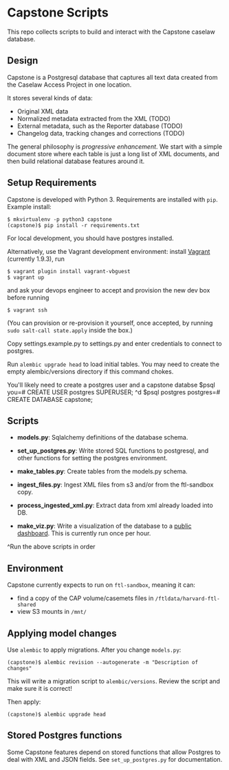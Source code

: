 Capstone Scripts
================

This repo collects scripts to build and interact with the Capstone caselaw database.

Design
------

Capstone is a Postgresql database that captures all text data created from the Caselaw Access Project
in one location.

It stores several kinds of data:

* Original XML data
* Normalized metadata extracted from the XML (TODO)
* External metadata, such as the Reporter database (TODO)
* Changelog data, tracking changes and corrections (TODO)

The general philosophy is *progressive enhancement*. We start with a simple document store where
each table is just a long list of XML documents, and then build relational database features around
it.

Setup Requirements
------------------

Capstone is developed with Python 3. Requirements are installed with `pip`. Example install:

    $ mkvirtualenv -p python3 capstone
    (capstone)$ pip install -r requirements.txt

For local development, you should have postgres installed.

Alternatively, use the Vagrant development environment: install
[Vagrant](https://www.vagrantup.com/downloads.html) (currently 1.9.3),
run

    $ vagrant plugin install vagrant-vbguest
	$ vagrant up

and ask your devops engineer to accept and provision the new dev box
before running

    $ vagrant ssh

(You can provision or re-provision it yourself, once accepted, by
running `sudo salt-call state.apply` inside the box.)

Copy settings.example.py to settings.py and enter credentials to
connect to postgres.

Run `alembic upgrade head` to load initial tables. You may need to create the empty alembic/versions directory if this command chokes.

You'll likely need to create a postgres user and a capstone databse
    $psql
    you=# CREATE USER postgres SUPERUSER;
    ^d
    $psql postgres
    postgres=# CREATE DATABASE capstone;

Scripts
-------
* **models.py**: Sqlalchemy definitions of the database schema.

* **set_up_postgres.py**: Write stored SQL functions to postgresql, and other functions for setting the postgres environment.
* **make_tables.py**: Create tables from the models.py schema.
* **ingest_files.py**: Ingest XML files from s3 and/or from the ftl-sandbox copy.
* **process_ingested_xml.py**: Extract data from xml already loaded into DB.
* **make_viz.py**: Write a visualization of the database to a 
  [public dashboard](https://harvard-ftl-public.s3.amazonaws.com/capstone/capstone.html). 
  This is currently run once per hour.

^Run the above scripts in order

Environment
-----------

Capstone currently expects to run on `ftl-sandbox`, meaning it can:

* find a copy of the CAP volume/casemets files in `/ftldata/harvard-ftl-shared`
* view S3 mounts in `/mnt/`

Applying model changes
----------------------

Use `alembic` to apply migrations. After you change `models.py`:

    (capstone)$ alembic revision --autogenerate -m "Description of changes"
    
This will write a migration script to `alembic/versions`. Review the script and make sure it is correct!

Then apply:

    (capstone)$ alembic upgrade head
    
Stored Postgres functions
-------------------------

Some Capstone features depend on stored functions that allow Postgres to deal with XML and JSON fields.
See `set_up_postgres.py` for documentation.
